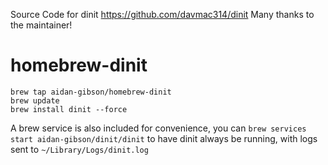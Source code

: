Source Code for dinit https://github.com/davmac314/dinit
Many thanks to the maintainer!

# homebrew-dinit

```
brew tap aidan-gibson/homebrew-dinit
brew update
brew install dinit --force
```
A brew service is also included for convenience, you can `brew services start aidan-gibson/dinit/dinit` to have dinit always be running, with logs sent to `~/Library/Logs/dinit.log`
